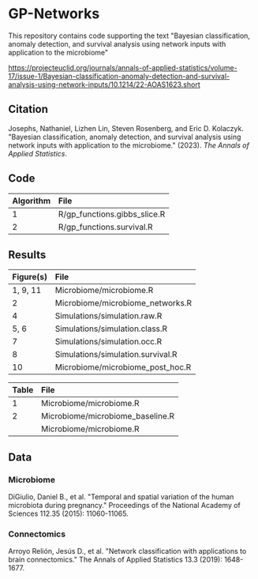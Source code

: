 # GP-Networks
This repository contains code supporting the text "Bayesian classification, anomaly detection, and survival analysis using network inputs with application to the microbiome"

https://projecteuclid.org/journals/annals-of-applied-statistics/volume-17/issue-1/Bayesian-classification-anomaly-detection-and-survival-analysis-using-network-inputs/10.1214/22-AOAS1623.short

## Citation

Josephs, Nathaniel, Lizhen Lin, Steven Rosenberg, and Eric D. Kolaczyk. "Bayesian classification, anomaly detection, and survival analysis using network inputs with application to the microbiome." (2023). _The Annals of Applied Statistics_.

## Code

| Algorithm | File |
|:----- |:-----------|
| 1   | R/gp_functions.gibbs_slice.R |
| 2   | R/gp_functions.survival.R |

## Results

| Figure(s) | File |
|:----- |:-----------|
| 1, 9, 11  | Microbiome/microbiome.R |
| 2   | Microbiome/microbiome_networks.R |
| 4    | Simulations/simulation.raw.R |
| 5, 6    | Simulations/simulation.class.R |
| 7    | Simulations/simulation.occ.R |
| 8    | Simulations/simulation.survival.R |
| 10    | Microbiome/microbiome_post_hoc.R |

| Table | File |
|:----- |:-----------|
| 1   | Microbiome/microbiome.R |
| 2   | Microbiome/microbiome_baseline.R |
|     | Microbiome/microbiome.R |

## Data

### Microbiome

DiGiulio, Daniel B., et al. "Temporal and spatial variation of the human microbiota during pregnancy." Proceedings of the National Academy of Sciences 112.35 (2015): 11060-11065.

### Connectomics
Arroyo Relión, Jesús D., et al. "Network classification with applications to brain connectomics." The Annals of Applied Statistics 13.3 (2019): 1648-1677.
